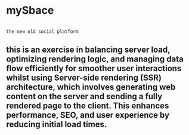 # mySbace

```

the new old social platform

```

## this is an exercise in balancing server load, optimizing rendering logic, and managing data flow efficiently for smoother user interactions whilst using Server-side rendering (SSR) architecture, which involves generating web content on the server and sending a fully rendered page to the client. This enhances performance, SEO, and user experience by reducing initial load times.
